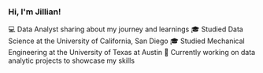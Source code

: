 ### Hi, I'm Jillian!

:computer: Data Analyst sharing about my journey and learnings
:mortar_board: Studied Data Science at the University of California, San Diego
:mortar_board: Studied Mechanical Engineering at the University of Texas at Austin
🌱 Currently working on data analytic projects to showcase my skills
